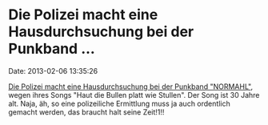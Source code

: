 Die Polizei macht eine Hausdurchsuchung bei der Punkband \...
=============================================================

Date: 2013-02-06 13:35:26

[Die Polizei macht eine Hausdurchsuchung bei der Punkband
\"NORMAHL\"](http://www.zvw.de/inhalt.winnenden-hausdurchsuchungen-bei-den-normahl-punks.19043fbd-b94e-4a5e-9d7a-ecc52b707fd9.html),
wegen ihres Songs \"Haut die Bullen platt wie Stullen\". Der Song ist 30
Jahre alt. Naja, äh, so eine polizeiliche Ermittlung muss ja auch
ordentlich gemacht werden, das braucht halt seine Zeit!1!!

